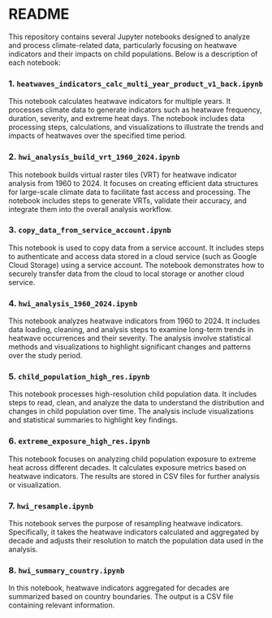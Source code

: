 # README

This repository contains several Jupyter notebooks designed to analyze and process climate-related data, particularly focusing on heatwave indicators and their impacts on child populations. Below is a description of each notebook:

### 1. `heatwaves_indicators_calc_multi_year_product_v1_back.ipynb`
This notebook calculates heatwave indicators for multiple years. It processes climate data to generate indicators such as heatwave frequency, duration, severity, and extreme heat days. The notebook includes data processing steps, calculations, and visualizations to illustrate the trends and impacts of heatwaves over the specified time period.

### 2. `hwi_analysis_build_vrt_1960_2024.ipynb`
This notebook builds virtual raster tiles (VRT) for heatwave indicator analysis from 1960 to 2024. It focuses on creating efficient data structures for large-scale climate data to facilitate fast access and processing. The notebook includes steps to generate VRTs, validate their accuracy, and integrate them into the overall analysis workflow.

### 3. `copy_data_from_service_account.ipynb`
This notebook is used to copy data from a service account. It includes steps to authenticate and access data stored in a cloud service (such as Google Cloud Storage) using a service account. The notebook demonstrates how to securely transfer data from the cloud to local storage or another cloud service.


### 4. `hwi_analysis_1960_2024.ipynb`
This notebook analyzes heatwave indicators from 1960 to 2024. It includes data loading, cleaning, and analysis steps to examine long-term trends in heatwave occurrences and their severity. The analysis involve statistical methods and visualizations to highlight significant changes and patterns over the study period.

### 5. `child_population_high_res.ipynb`
This notebook processes high-resolution child population data. It includes steps to read, clean, and analyze the data to understand the distribution and changes in child population over time. The analysis include visualizations and statistical summaries to highlight key findings.

### 6. `extreme_exposure_high_res.ipynb`
This notebook focuses on analyzing child population exposure to extreme heat across different decades. It calculates exposure metrics based on heatwave indicators. The results are stored in CSV files for further analysis or visualization.

### 7. `hwi_resample.ipynb`
This notebook serves the purpose of resampling heatwave indicators. Specifically, it takes the heatwave indicators calculated and aggregated by decade and adjusts their resolution to match the population data used in the analysis. 

### 8. `hwi_summary_country.ipynb`
In this notebook, heatwave indicators aggregated for decades are summarized based on country boundaries. The output is a CSV file containing relevant information.   
